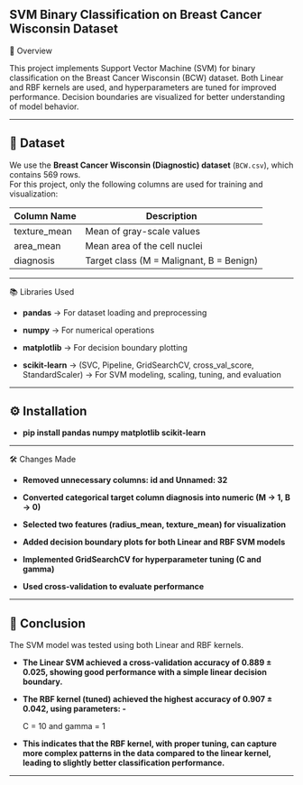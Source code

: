 ## SVM Binary Classification on Breast Cancer Wisconsin Dataset

📌 Overview

This project implements Support Vector Machine (SVM) for binary classification on the Breast Cancer Wisconsin (BCW) dataset. Both Linear and RBF kernels are used, and hyperparameters are tuned for improved performance. Decision boundaries are visualized for better understanding of model behavior.

--------

## 📂 Dataset  
We use the **Breast Cancer Wisconsin (Diagnostic) dataset** (`BCW.csv`), which contains 569 rows.  
For this project, only the following columns are used for training and visualization:

| Column Name      | Description |
|------------------|-------------|
| texture_mean     | Mean of gray-scale values |
| area_mean        | Mean area of the cell nuclei |
| diagnosis        | Target class (M = Malignant, B = Benign) |

---

📚 Libraries Used

- **pandas** → For dataset loading and preprocessing

- **numpy** → For numerical operations

- **matplotlib** → For decision boundary plotting

- **scikit-learn** → (SVC, Pipeline, GridSearchCV, cross_val_score, StandardScaler) → For SVM modeling, scaling, tuning, and evaluation

------------------

## ⚙️ Installation

- **pip install pandas numpy matplotlib scikit-learn**
  
-----------------

🛠 Changes Made

- **Removed unnecessary columns: id and Unnamed: 32**

- **Converted categorical target column diagnosis into numeric (M → 1, B → 0)**

- **Selected two features (radius_mean, texture_mean) for visualization**

- **Added decision boundary plots for both Linear and RBF SVM models**

- **Implemented GridSearchCV for hyperparameter tuning (C and gamma)**

- **Used cross-validation to evaluate performance**

----------------

## 📌 Conclusion  

The SVM model was tested using both Linear and RBF kernels.  

- **The **Linear SVM** achieved a cross-validation accuracy of **0.889 ± 0.025**, showing good performance with a simple linear decision boundary.**  
- **The **RBF kernel (tuned)** achieved the highest accuracy of **0.907 ± 0.042**, using parameters: -**

  C = 10  and  gamma = 1  
- **This indicates that the RBF kernel, with proper tuning, can capture more complex patterns in the data compared to the linear kernel, leading to slightly better classification performance.**  

------------------
